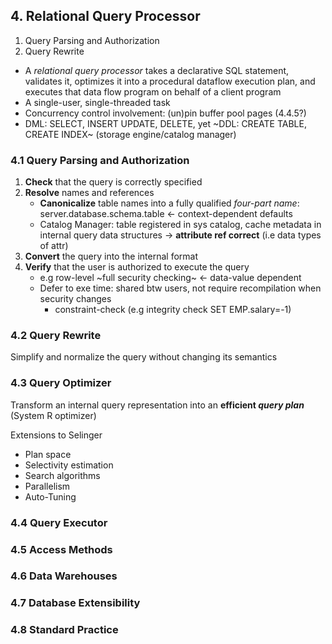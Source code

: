 ## 4. Relational Query Processor
1. Query Parsing and Authorization
2. Query Rewrite

- A *relational query processor* takes a declarative SQL statement, validates it, optimizes it into a procedural dataflow execution plan, and executes that data flow program on behalf of a client program
- A single-user, single-threaded task 
- Concurrency control involvement: (un)pin buffer pool pages (4.4.5?)
- DML: SELECT, INSERT UPDATE, DELETE, yet ~DDL: CREATE TABLE, CREATE INDEX~ (storage engine/catalog manager)

### 4.1 Query Parsing and Authorization
1. **Check** that the query is correctly specified
2. **Resolve** names and references
    - **Canonicalize** table names into a fully qualified *four-part name*: server.database.schema.table <- context-dependent defaults 
    - Catalog Manager: table registered in sys catalog, cache metadata in internal query  data structures -> **attribute ref correct** (i.e data types of attr)
3. **Convert** the query into the internal format
4. **Verify** that the user is authorized to execute the query
    - e.g row-level ~full security checking~ <- data-value dependent
    - Defer to exe time: shared btw users, not require recompilation when security changes
        - constraint-check (e.g integrity check SET EMP.salary=-1)
        
### 4.2 Query Rewrite
Simplify and normalize the query without changing its semantics

### 4.3 Query Optimizer
Transform an internal query representation into an **efficient _query plan_** (System R optimizer)

Extensions to Selinger
- Plan space
- Selectivity estimation
- Search algorithms
- Parallelism
- Auto-Tuning

### 4.4 Query Executor
### 4.5 Access Methods
### 4.6 Data Warehouses
### 4.7 Database Extensibility
###  4.8 Standard Practice
